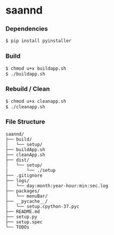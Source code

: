 # saannd 

### Dependencies
```bash
$ pip install pyinstaller
```
### Build
```bash
$ chmod u+x buildapp.sh
$ ./buildapp.sh
```
### Rebuild / Clean
```bash
$ chmod u+x cleanapp.sh
$ ./cleanapp.sh
```  
  
### File Structure
```
saannd/
├── build/
│   └── setup/
├── buildApp.sh
├── cleanApp.sh
├── dist/
│   └── setup/
|       └── ./setup
├── .gitignore
├── logs/
│   └── day:month:year-hour:min:sec.log
├── packages/
│   └── menuBar/
├── __pycache__/
│   └── setup.cpython-37.pyc
├── README.md
├── setup.py
├── setup.spec
└── TODOs
```
